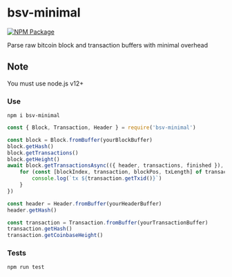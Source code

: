 # bsv-minimal

[![NPM Package](https://img.shields.io/npm/v/bsv-minimal.svg?style=flat-square)](https://www.npmjs.org/package/bsv-minimal)

Parse raw bitcoin block and transaction buffers with minimal overhead

## Note

You must use node.js v12+

### Use

`npm i bsv-minimal`

```js
const { Block, Transaction, Header } = require('bsv-minimal')

const block = Block.fromBuffer(yourBlockBuffer)
block.getHash()
block.getTransactions()
block.getHeight()
await block.getTransactionsAsync(({ header, transactions, finished }), => {
    for (const [blockIndex, transaction, blockPos, txLength] of transactions) {
        console.log(`tx ${transaction.getTxid()}`)
    }
})

const header = Header.fromBuffer(yourHeaderBuffer)
header.getHash()

const transaction = Transaction.fromBuffer(yourTransactionBuffer)
transaction.getHash()
transaction.getCoinbaseHeight()
```

### Tests

`npm run test`
